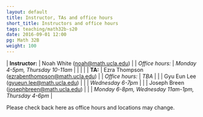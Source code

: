```yaml
---
layout: default
title: Instructor, TAs and office hours
short_title: Instructors and office hours
tags: teaching/math32b-s20
date: 2016-09-01 12:00
pg: Math 32B
weight: 100
---
```




| __Instructor:__ | Noah White (<a href="mailto:noah@math.ucla.edu">noah@math.ucla.edu</a>)             |
| _Office hours:_ | _Monday 4-5pm, Thursday 10-11am_                     |
|                 |                                                                                     |
| __TA:__         | Ezra Thompson (<a href="mailto:ezrabenthompson@math.ucla.edu">ezrabenthompson@math.ucla.edu</a>)  |
| _Office hours:_ | _TBA_                                                     |
|                 | Gyu Eun Lee (<a href="mailto:gyueun.lee@math.ucla.edu">gyueun.lee@math.ucla.edu</a>) |
|                 | _Wednesday 6-7pm_                                                     |
|                 | Joseph Breen (<a href="mailto:josephbreen@math.ucla.edu">josephbreen@math.ucla.edu</a>) |
|                 | _Monday 6-8pm, Wednesday 11am-1pm, Thursday 4-6pm_                                           |


Please check back here as office hours and locations may change. 
